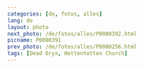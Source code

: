 ```yaml
---
categories: [de, fotos, alles]
lang: de
layout: photo
next_photo: /de/fotos/alles/P0000392.html
picname: P0000391
prev_photo: /de/fotos/alles/P0000256.html
tags: [Dead Oryx, Hottentotten Church]
---
```

